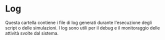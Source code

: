 # Log

Questa cartella contiene i file di log generati durante l'esecuzione degli script o delle simulazioni. I log sono utili per il debug e il monitoraggio delle attività svolte dal sistema.